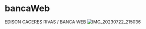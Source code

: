 # bancaWeb
EDISON CACERES RIVAS / BANCA WEB
![IMG_20230722_215036](https://github.com/EdisonMCR/bancaWeb/assets/135650430/1e8f4be8-adf5-4a0b-a890-769af404d67d)

